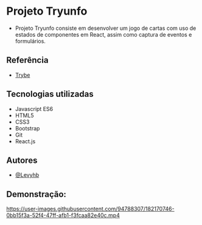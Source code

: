 # Projeto Tryunfo   

- Projeto Tryunfo consiste em desenvolver um jogo de cartas com uso de estados de componentes em React, assim como captura de eventos e formulários.
## Referência

 - [Trybe](https://www.betrybe.com/) 
   

## Tecnologias utilizadas 

- Javascript ES6 
- HTML5
- CSS3
- Bootstrap
- Git
- React.js

## Autores

- [@Levyhb](https://github.com/Levyhb)


## Demonstração:

https://user-images.githubusercontent.com/94788307/182170746-0bb15f3a-52f4-47ff-afb1-f3fcaa82e40c.mp4

